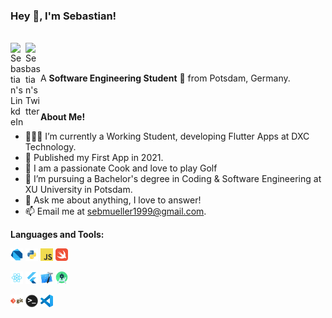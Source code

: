 <h3 title="hehehe"> Hey 👋, I'm Sebastian!</h3>

<br />

<a href="https://www.linkedin.com/in/sebastian-mueller-799680210/">
  <img align="left" alt="Sebastian's LinkdeIn" width="24px" src="https://cdn.jsdelivr.net/npm/simple-icons@v3/icons/linkedin.svg" />
</a>
<a href="https://twitter.com/sheesh_mll">
  <img align="left" alt="Sebastian's Twitter" width="24px" src="https://cdn.jsdelivr.net/npm/simple-icons@v3/icons/twitter.svg" />
</a>

<br />
<br />

A **Software Engineering Student** 🚀 from Potsdam, Germany.

<br />

**About Me!**

- 👨🏽‍💻 I’m currently a Working Student, developing Flutter Apps at DXC Technology.
- 🌱 Published my First App in 2021. 
- 🤔 I am a passionate Cook and love to play Golf
- 💼 I’m pursuing a Bachelor's degree in Coding & Software Engineering at XU University in Potsdam.
- 💬 Ask me about anything, I love to answer!
- 📫 Email me at [sebmueller1999@gmail.com](mailto:sebmueller1999@gmail.com).



**Languages and Tools:**  


<code><img height="20" src="https://raw.githubusercontent.com/github/explore/80688e429a7d4ef2fca1e82350fe8e3517d3494d/topics/dart/dart.png"></code>
<code><img height="20" src="https://raw.githubusercontent.com/github/explore/80688e429a7d4ef2fca1e82350fe8e3517d3494d/topics/python/python.png"></code>
<code><img height="20" src="https://raw.githubusercontent.com/github/explore/80688e429a7d4ef2fca1e82350fe8e3517d3494d/topics/javascript/javascript.png"></code>
<code><img height="20" src="https://raw.githubusercontent.com/github/explore/80688e429a7d4ef2fca1e82350fe8e3517d3494d/topics/swift/swift.png"></code>


<code><img height="20" src="https://raw.githubusercontent.com/github/explore/80688e429a7d4ef2fca1e82350fe8e3517d3494d/topics/react/react.png"></code>
<code><img height="20" src="https://raw.githubusercontent.com/github/explore/80688e429a7d4ef2fca1e82350fe8e3517d3494d/topics/flutter/flutter.png"></code>
<code><img height="20" src="https://raw.githubusercontent.com/github/explore/80688e429a7d4ef2fca1e82350fe8e3517d3494d/topics/xcode/xcode.png"></code>
<code><img height="20" src="https://raw.githubusercontent.com/github/explore/80688e429a7d4ef2fca1e82350fe8e3517d3494d/topics/android-studio/android-studio.png"></code>


<code><img height="20" src="https://raw.githubusercontent.com/github/explore/80688e429a7d4ef2fca1e82350fe8e3517d3494d/topics/git/git.png"></code>
<code><img height="20" src="https://raw.githubusercontent.com/github/explore/80688e429a7d4ef2fca1e82350fe8e3517d3494d/topics/terminal/terminal.png"></code>
<code><img height="20" src="https://raw.githubusercontent.com/github/explore/80688e429a7d4ef2fca1e82350fe8e3517d3494d/topics/visual-studio-code/visual-studio-code.png"></code>
